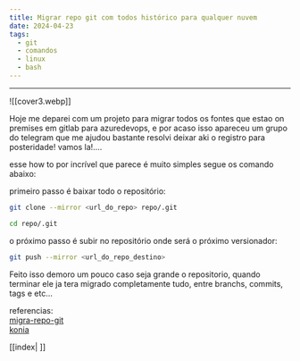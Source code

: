 ```yaml
---
title: Migrar repo git com todos histórico para qualquer nuvem
date: 2024-04-23
tags:
  - git
  - comandos
  - linux
  - bash
---
```

---

![[cover3.webp]]

Hoje me deparei com um projeto para migrar todos os fontes que estao on premises em gitlab para azuredevops, e por acaso isso apareceu um grupo do telegram que me ajudou bastante resolvi deixar aki o registro para posteridade! vamos la!….

esse how to por incrível que parece é muito simples segue os comando abaixo:  
  
primeiro passo é baixar todo o repositório:

```bash
git clone --mirror <url_do_repo> repo/.git

cd repo/.git
```

o próximo passo é subir no repositório onde será o próximo versionador:

```bash
git push --mirror <url_do_repo_destino>
```

Feito isso demoro um pouco caso seja grande o repositorio, quando terminar ele ja tera migrado completamente tudo, entre branchs, commits, tags e etc…

referencias:  
[migra-repo-git](https://github.com/douglastos/migra-repo-git/blob/main/README.md)  
[konia](https://konia.com.br/como-migrar-um-repositorio-git-com-historico/)

[[index| ]]
